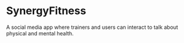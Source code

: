 # SynergyFitness

A social media app where trainers and users can interact to talk about physical and mental health.
